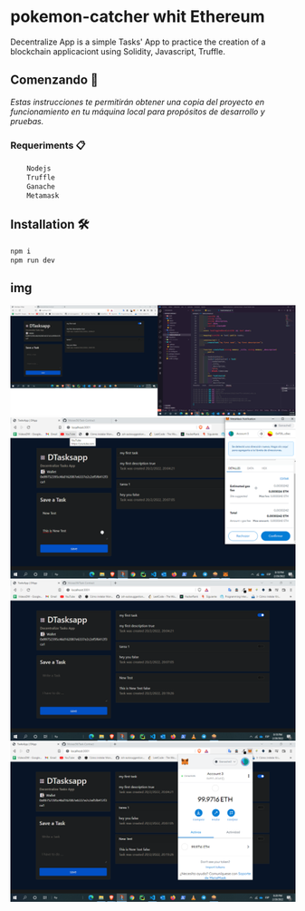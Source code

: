 # pokemon-catcher whit Ethereum

Decentralize App is a simple Tasks' App to practice the creation of a blockchain applicaciont using Solidity, Javascript, Truffle. 

## Comenzando 🚀

_Estas instrucciones te permitirán obtener una copia del proyecto en funcionamiento en tu máquina local para propósitos de desarrollo y pruebas._

### Requeriments 📋

```
    Nodejs
    Truffle
    Ganache
    Metamask
```

## Installation 🛠️

```
npm i
npm run dev
```
## img

![alt text](https://github.com/Moises56/Task-Contract/blob/main/img/task1.png?raw=true)
![alt text](https://github.com/Moises56/Task-Contract/blob/main/img/task2.png?raw=true)
![alt text](https://github.com/Moises56/Task-Contract/blob/main/img/task3.png?raw=true)
![alt text](https://github.com/Moises56/Task-Contract/blob/main/img/task4.png?raw=true)